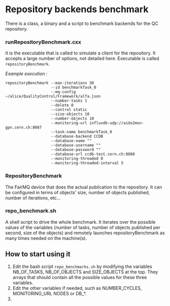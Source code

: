 # Repository backends benchmark

There is a class, a binary and a script to benchmark backends for the
QC repository.

### runRepositoryBenchmark.cxx

It is the executable that is called to simulate a client for the
repository. It accepts a large number of options, not detailed here.
Executable is called `repositoryBenchmark`.

_Example execution :_
```
repositoryBenchmark --max-iterations 30
                    --id benchmarkTask_0
                    --mq-config ~/alice/QualityControl/Framework/alfa.json
                    --number-tasks 1
                    --delete 0
                    --control static
                    --size-objects 10
                    --number-objects 10
                    --monitoring-url influxdb-udp://aido2mon-gpn.cern.ch:8087
                    --task-name benchmarkTask_0
                    --database-backend CCDB
                    --database-name ""
                    --database-username ""
                    --database-password ""
                    --database-url ccdb-test.cern.ch:8080
                    --monitoring-threaded 0
                    --monitoring-threaded-interval 5
```

### RepositoryBenchmark

The FairMQ device that does the actual publication to the repository.
It can be configured in terms of objects' size, number of objects
published, number of iterations, etc...

### repo_benchmark.sh

A shell script to drive the whole benchmark. It iterates over the
possible values of the variables (number of tasks, number of objects
published per second, size of the objects) and remotely launches
repositoryBenchmark as many times needed on the machine(s).

## How to start using it

1. Edit the bash script `repo_benchmarks.sh` by modifying the variables
NB_OF_TASKS, NB_OF_OBJECTS and SIZE_OBJECTS at the top. They arrays
that should contain all the possible values for these three variables.
2. Edit the other variables if needed, such as NUMBER_CYCLES, MONITORING_URL
NODES or DB_*.
3.


